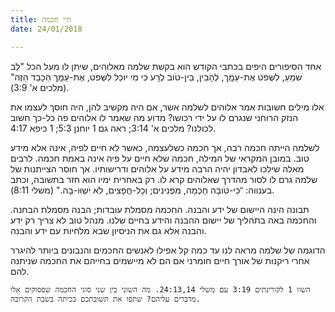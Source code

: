 ```yaml
---
title: חיי חכמה
date: 24/01/2018

---
```


אחד הסיפורים היפים בכתבי הקודש הוא בקשת שלמה מאלוהים, שיתן לו מעל הכל "לֵב ׁשֹמֵעַ, לִׁשְּפֹט אֶת-עַּמְָך, לְהָבִין, ּבֵין-טֹוב לְרָע ּכִי מִי יּוכַל לִׁשְּפֹט, אֶת-עַּמְָך הַּכָבֵד הַּזֶה" (מלכים א' 3:9). 

אלו מילים חשובות אמר אלוהים לשלמה אשר, אם היה מקשיב להן, היה חוסך לעצמו את הנזק הרוחני  שנגרם לו על ידי רכושו? מדוע מה שאמר לו אלוהים פה כל-כך חשוב לכולנו? מלכים א' 3:14; ראה גם 1 יוחנן 5:3; 1 כיפא 4:17.

לשלמה הייתה חכמה רבה, אך חכמה כשלעצמה, כאשר לא חיים לפיה, אינה אלא מידע טוב. במובן המקראי של המילה, חכמה שלא חיים על פיה אינה באמת חכמה. לרבים מאלה שילכו לאבדון יהיה הרבה מידע על אלוהים ודרישותיו. אך חוסר הצייתנות של שלמה גרם לו לסור מהדרך שאלוהים קרא לו. רק באחרית ימיו הוא חזר בתשובה, וכתב בענווה: "ּכִי-טֹובָה חָכְמָה, מִּפְנִינִים; וְכָל-חֲפָצִים, לֹא יִׁשְוּו-בָּה." (משלי 8:11). 

תבונה הינה היישום של ידע והבנה. החכמה מסמלת עובדות; הבנה מסמלת הבחנה. והחכמה באה בתהליך של יישום ההבנה והידע בחיים שלנו. מנהל טוב לא צריך רק ידע והבנה אלא גם את הניסיון שבא מלחיות עם ידע והבנה.

הדוגמה של שלמה מראה לנו עד כמה קל אפילו לאנשים החכמים והנבונים ביותר להיגרר אחרי ריקנות של אורך חיים חומרני אם הם לא מיישמים בחייהם את החכמה שניתנה להם. 

`השוו 1 לקורינתים 3:19 עם משלי 24:13,14. מה השוני בין שני סוגי החכמה שפסוקים אלו מדברים עליהם? שתפו את תשובתכם בכיתה בשבת הקרובה.`